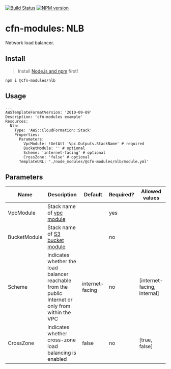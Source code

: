 [![Build Status](https://travis-ci.org/cfn-modules/nlb.svg?branch=master)](https://travis-ci.org/cfn-modules/nlb)
[![NPM version](https://img.shields.io/npm/v/@cfn-modules/nlb.svg)](https://www.npmjs.com/package/@cfn-modules/nlb)

# cfn-modules: NLB

Network load balancer.

## Install

> Install [Node.js and npm](https://nodejs.org/) first!

```
npm i @cfn-modules/nlb
```

## Usage

```
---
AWSTemplateFormatVersion: '2010-09-09'
Description: 'cfn-modules example'
Resources:
  Nlb:
    Type: 'AWS::CloudFormation::Stack'
    Properties:
      Parameters:
        VpcModule: !GetAtt 'Vpc.Outputs.StackName' # required
        BucketModule: '' # optional
        Scheme: 'internet-facing' # optional
        CrossZone: 'false' # optional
      TemplateURL: './node_modules/@cfn-modules/nlb/module.yml'
```

## Parameters

<table>
  <thead>
    <tr>
      <th>Name</th>
      <th>Description</th>
      <th>Default</th>
      <th>Required?</th>
      <th>Allowed values</th>
    </tr>
  </thead>
  <tbody>
    <tr>
      <td>VpcModule</td>
      <td>Stack name of <a href="https://www.npmjs.com/package/@cfn-modules/vpc">vpc module</a></td>
      <td></td>
      <td>yes</td>
      <td></td>
    </tr>
    <tr>
      <td>BucketModule</td>
      <td>Stack name of <a href="https://www.npmjs.com/package/@cfn-modules/s3-bucket">S3 bucket module</a></td>
      <td></td>
      <td>no</td>
      <td></td>
    </tr>
    <tr>
      <td>Scheme</td>
      <td>Indicates whether the load balancer reachable from the public Internet or only from within the VPC</td>
      <td>internet-facing</td>
      <td>no</td>
      <td>[internet-facing, internal]</td>
    </tr>
    <tr>
      <td>CrossZone</td>
      <td>Indicates whether cross-zone load balancing is enabled</td>
      <td>false</td>
      <td>no</td>
      <td>[true, false]</td>
    </tr>
  </tbody>
</table>
